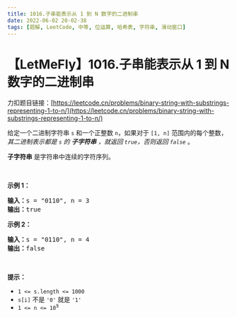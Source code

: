 ```yaml
---
title: 1016.子串能表示从 1 到 N 数字的二进制串
date: 2022-06-02 20-02-38
tags: [题解, LeetCode, 中等, 位运算, 哈希表, 字符串, 滑动窗口]
---
```


# 【LetMeFly】1016.子串能表示从 1 到 N 数字的二进制串

力扣题目链接：[https://leetcode.cn/problems/binary-string-with-substrings-representing-1-to-n/](https://leetcode.cn/problems/binary-string-with-substrings-representing-1-to-n/)

<p>给定一个二进制字符串&nbsp;<code>s</code>&nbsp;和一个正整数&nbsp;<code>n</code>，如果对于&nbsp;<code>[1, n]</code>&nbsp;范围内的每个整数，<em>其二进制表示都是&nbsp;<code>s</code> 的 <strong>子字符串</strong> ，就返回 <code>true</code>，否则返回 <code>false</code>&nbsp;</em>。</p>

<p><strong>子字符串</strong>&nbsp;是字符串中连续的字符序列。</p>

<p>&nbsp;</p>

<p><strong>示例 1：</strong></p>

<pre>
<strong>输入：</strong>s = "0110", n = 3
<strong>输出：</strong>true
</pre>

<p><strong>示例 2：</strong></p>

<pre>
<strong>输入：</strong>s = "0110", n = 4
<strong>输出：</strong>false
</pre>

<p>&nbsp;</p>

<p><strong>提示：</strong></p>

<ul>
	<li><code>1 &lt;= s.length &lt;= 1000</code></li>
	<li><code>s[i]</code>&nbsp;不是&nbsp;<code>'0'</code>&nbsp;就是&nbsp;<code>'1'</code></li>
	<li><code>1 &lt;= n &lt;= 10<sup>9</sup></code></li>
</ul>


    